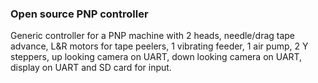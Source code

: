 ### Open source PNP controller
Generic controller for a PNP machine with 2 heads, needle/drag tape advance, L&R motors for tape peelers, 1 vibrating feeder, 1 air pump, 2 Y steppers, up looking camera on UART, down looking camera on UART, display on UART and SD card for input. 
